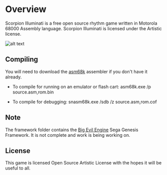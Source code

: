 # Overview
Scorpion Illuminati is a free open source rhythm game written in Motorola 68000 Assembly language. Scorpion Illuminati is licensed under the Artistic license.

![alt text](http://i.imgur.com/6rIe5Sc.gif "Pre-Alpha Screenshot")

## Compiling
You will need to download the [asm68k](http://info.sonicretro.org/File:ASM68k.7z) assembler if you don't have it already.

* To compile for running on an emulator or flash cart: asm68k.exe /p source.asm,rom.bin

* To compile for debugging: snasm68k.exe /sdb /z source.asm,rom.cof

## Note
The framework folder contains the [Big Evil Engine](http://bigevilcorporation.co.uk/) Sega Genesis Framework. It is not complete and work is being working on.

## License
This game is licensed Open Source Artistic License with the hopes it will be useful to all.